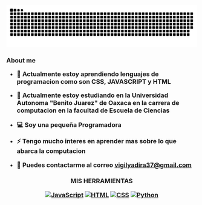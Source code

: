 <!--
**vigilyadira/vigilyadira** is a ✨ _special_ ✨ repository because its `README.md` (this file) appears on your GitHub profile.
<img src="https://user-images.githubusercontent.com/73097560/115834477-dbab4500-a447-11eb-908a-139a6edaec5c.gif">

<h1 align="center">HOLA👋, MI NOMBRE ES YADIRA👋


<!--- snake -->
<div align="center">
  <img  src="https://github.com/1999AZZAR/1999AZZAR/blob/main/resources/img/grid-snake.svg"
       alt="snake" /></a>
</div>

<h3>About me</hr>
</div>
  
- 🔭 Actualmente estoy aprendiendo **lenguajes de programacion como son CSS, JAVASCRIPT y HTML**

- 🌱 Actualmente estoy estudiando en **la Universidad Autonoma "Benito Juarez" de Oaxaca** en la carrera de **computacion** en la facultad de **Escuela de Ciencias**

- 💻 Soy una pequeña Programadora

- ⚡ Tengo mucho interes en aprender mas sobre lo que abarca la computacion 

- 💬 Puedes contactarme al correo vigilyadira37@gmail.com
  

 <h3 align="center">MIS HERRAMIENTAS


<a href="https://developer.mozilla.org/en-US/docs/Web/JavaScript"><img alt="JavaScript" src="https://img.shields.io/badge/JavaScript-F7DF1E.svg?logo=javascript&logoColor=black"></a>
<a href="https://developer.mozilla.org/en-US/docs/Learn/Getting_started_with_the_web/HTML_basics"><img alt="HTML" src="https://img.shields.io/badge/HTML-14354C.svg?logo=html5&logoColor=black&color=orange"></a>
<a href="https://developer.mozilla.org/en-US/docs/Web/CSS"><img alt="CSS" src="https://img.shields.io/badge/CSS-14354C.svg?logo=css3&logoColor=white&color=blue"></a>
<a href="https://www.cplusplus.com/"><img alt="Python" src="https://img.shields.io/badge/Python-14354C.svg?logo=python&logoColor=blue&color=yellow"></a>




